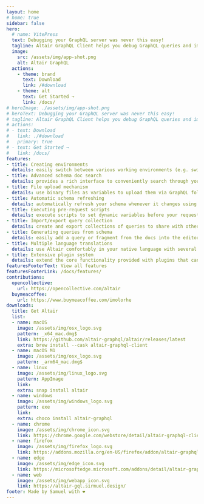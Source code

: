 ```yaml
---
layout: home
# home: true
sidebar: false
hero:
  # name: VitePress
  text: Debugging your GraphQL server was never this easy!
  tagline: Altair GraphQL Client helps you debug GraphQL queries and implementations - taking care of the hard part so you can focus on actually getting things done.
  image:
    src: /assets/img/app-shot.png
    alt: Altair GraphQL
  actions:
    - theme: brand
      text: Download
      link: /#download
    - theme: alt
      text: Get Started →
      link: /docs/
# heroImage: ./assets/img/app-shot.png
# heroText: Debugging your GraphQL server was never this easy!
# tagline: Altair GraphQL Client helps you debug GraphQL queries and implementations - taking care of the hard part so you can focus on actually getting things done.
# actions:
# - text: Download
#   link: ./#download
#   primary: true
# - text: Get Started →
#   link: /docs/
features:
- title: Creating environments
  details: easily switch between various working environments (e.g. switching between local, staging and production environments)
- title: Advanced schema doc search
  details: provides a rich interface to conveniently search through your schema
- title: File upload mechanism
  details: use binary files as variables to upload them via GraphQL following the GraphQL multipart request specification
- title: Automatic schema refreshing
  details: automatically refresh your schema whenever it changes using the GraphQL Event Stream specification
- title: Executing pre-request scripts
  details: execute scripts to set dynamic variables before your request is sent
- title: Import/export query collection
  details: create and export collections of queries to share with other members of your team
- title: Generating queries from schema
  details: easily add a query or fragment from the docs into the editor without having to manually type the fields in the query
- title: Multiple language translations
  details: use Altair comfortably in your native language with several languages supported
- title: Extensive plugin system
  details: extend the core functionality provided with plugins that can do much more
featuresFooterText: View all features
featuresFooterLink: /docs/features/
contributions:
  opencollective:
    url: https://opencollective.com/altair
  buymeacoffee:
    url: https://www.buymeacoffee.com/imolorhe
downloads:
  title: Get Altair
  list:
  - name: macOS
    image: /assets/img/osx_logo.svg
    pattern: _x64_mac.dmg$
    link: https://github.com/altair-graphql/altair/releases/latest
    extra: brew install --cask altair-graphql-client
  - name: macOS M1
    image: /assets/img/osx_logo.svg
    pattern: _arm64_mac.dmg$
  - name: linux
    image: /assets/img/linux_logo.svg
    pattern: AppImage
    link:
    extra: snap install altair
  - name: windows
    image: /assets/img/windows_logo.svg
    pattern: exe
    link:
    extra: choco install altair-graphql
  - name: chrome
    image: /assets/img/chrome_icon.svg
    link: https://chrome.google.com/webstore/detail/altair-graphql-client/flnheeellpciglgpaodhkhmapeljopja
  - name: firefox
    image: /assets/img/firefox_logo.svg
    link: https://addons.mozilla.org/en-US/firefox/addon/altair-graphql-client/
  - name: edge
    image: /assets/img/edge_icon.svg
    link: https://microsoftedge.microsoft.com/addons/detail/altair-graphql-client/kpggioiimijgcalmnfnalgglgooonopa
  - name: web
    image: /assets/img/webapp_icon.svg
    link: https://altair-gql.sirmuel.design/
footer: Made by Samuel with ❤️
---
```

